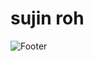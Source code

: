# sujin roh



![Footer](https://capsule-render.vercel.app/api?type=waving&color=auto&height=200&section=footer)

